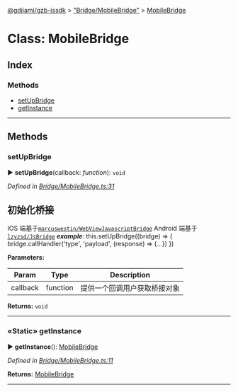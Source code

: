 [@gdjiami/gzb-jssdk](../README.md) > ["Bridge/MobileBridge"](../modules/_bridge_mobilebridge_.md) > [MobileBridge](../classes/_bridge_mobilebridge_.mobilebridge.md)



# Class: MobileBridge

## Index

### Methods

* [setUpBridge](_bridge_mobilebridge_.mobilebridge.md#setupbridge)
* [getInstance](_bridge_mobilebridge_.mobilebridge.md#getinstance)



---


## Methods
<a id="setupbridge"></a>

###  setUpBridge

► **setUpBridge**(callback: *function*): `void`




*Defined in [Bridge/MobileBridge.ts:31](https://github.com/GDJiaMi/gzb-jssdk/blob/6a995d9/src/Bridge/MobileBridge.ts#L31)*



## 初始化桥接

IOS 端基于[`marcuswestin/WebViewJavascriptBridge`](https://github.com/marcuswestin/WebViewJavascriptBridge#usage) Android 端基于[`lzyzsd/JsBridge`](https://github.com/lzyzsd/JsBridge)
*__example__*:     this.setUpBridge((bridge) => {
      bridge.callHandler('type', 'payload', (response) => {...})
    })



**Parameters:**

| Param | Type | Description |
| ------ | ------ | ------ |
| callback | function   |  提供一个回调用户获取桥接对象 |





**Returns:** `void`





___

<a id="getinstance"></a>

### «Static» getInstance

► **getInstance**(): [MobileBridge](_bridge_mobilebridge_.mobilebridge.md)




*Defined in [Bridge/MobileBridge.ts:11](https://github.com/GDJiaMi/gzb-jssdk/blob/6a995d9/src/Bridge/MobileBridge.ts#L11)*





**Returns:** [MobileBridge](_bridge_mobilebridge_.mobilebridge.md)





___



